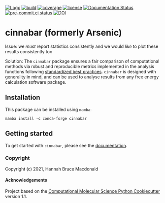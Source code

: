 [![Logo](https://img.shields.io/badge/OSMF-OpenFreeEnergy-%23002f4a)](https://openfree.energy/)
[![build](https://github.com/OpenFreeEnergy/cinnabar/actions/workflows/ci.yml/badge.svg)](https://github.com/OpenFreeEnergy/cinnabar/actions/workflows/ci.yml)
[![coverage](https://codecov.io/gh/OpenFreeEnergy/cinnabar/branch/main/graph/badge.svg)](https://codecov.io/gh/OpenFreeEnergy/cinnabar/main)
[![license](https://img.shields.io/badge/License-MIT-yellow.svg)](https://opensource.org/licenses/MIT)
[![Documentation Status](https://readthedocs.org/projects/cinnabar/badge/?version=latest)](https://cinnabar.readthedocs.io/en/latest/?badge=latest)
[![pre-commit.ci status](https://results.pre-commit.ci/badge/github/OpenFreeEnergy/cinnabar/main.svg)](https://results.pre-commit.ci/latest/github/OpenFreeEnergy/cinnabar/main)
[![DOI](https://zenodo.org/badge/DOI/10.5281/zenodo.15678719.svg)](https://doi.org/10.5281/zenodo.15678719)

# cinnabar (formerly Arsenic)

Issue: we _must_ report statistics consistently and we would _like_ to plot these results consistently too

Solution: The ``cinnabar`` package ensures a fair comparison of computational methods via robust and reproducible metrics implemented in the analysis functions following [standardized best practices](https://livecomsjournal.org/index.php/livecoms/article/view/v4i1e1497). 
``cinnabar`` is designed with generality in mind, and can be used to analyse results from any free energy calculation software package.


## Installation

This package can be installed using `mamba`:

```shell
mamba install -c conda-forge cinnabar
```

## Getting started

To get started with ``cinnabar``, please see the [documentation](https://cinnabar.readthedocs.io/en/latest/).


### Copyright

Copyright (c) 2021, Hannah Bruce Macdonald


#### Acknowledgements

Project based on the
[Computational Molecular Science Python Cookiecutter](https://github.com/molssi/cookiecutter-cms) version 1.1.
